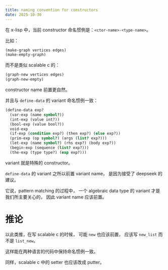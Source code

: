 ```yaml
---
title: naming convention for constructors
date: 2025-10-30
---
```


在 x-lisp 中，当前 constructor 命名惯例是：`<ctor-name>-<type-name>`。

比如：

```scheme
(make-graph vertices edges)
(make-empty-graph)
```

而不是类似 scalable c 的：

```scheme
(graph-new vertices edges)
(graph-new-empty)
```

constructor name 前置更自然。

并且与 `define-data` 的 variant 命名惯例一致：

```scheme
(define-data exp?
  (var-exp (name symbol?))
  (int-exp (value int?))
  (bool-exp (value bool?))
  void-exp
  (if-exp (condition exp?) (then exp?) (else exp?))
  (prim-exp (op symbol?) (args (list? exp?)))
  (let-exp (name symbol?) (rhs exp?) (body exp?))
  (begin-exp (sequence (list? exp?)))
  (the-exp (type type?) (exp exp?)))
```

variant 就是特殊的 constructor。

`define-data` 的 variant 之所以前置 variant name，
是因为接受了 deepseek 的建议。

它说，pattern matching 的过程中，
一个 algebraic data type 的 variant 才是我们所主要关心的，
因此 variant name 应该前置。

# 推论

以此类推，在写 scalable c 的时候，
可能 `new` 也应该前置，
应该写 `new_list` 而不是 `list_new`。

这样能在两种语言的代码中保持命名惯例一致。

同样，scalable c 中的 setter 也应该改成 putter。
